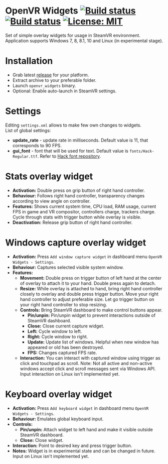 # OpenVR Widgets [![Build status](https://ci.appveyor.com/api/projects/status/ctb2t0bawyus9x90?svg=true)](https://ci.appveyor.com/project/SDraw/openvr-widgets) [![Build status](https://ci.appveyor.com/api/projects/status/x308bi2tnillpyjt?svg=true)](https://ci.appveyor.com/project/SDraw/openvr-widgets-linux) [![License: MIT](https://img.shields.io/badge/License-MIT-yellow.svg)](https://opensource.org/licenses/MIT) 
Set of simple overlay widgets for usage in SteamVR environment.  
Application supports Windows 7, 8, 8.1, 10 and Linux (in experimental stage).

# Installation
* Grab latest [release](../../releases/latest) for your platform.
* Extract archive to your preferable folder.
* Launch `openvr_widgets` binary.
* Optional: Enable auto-launch in SteamVR settings.

# Settings
Editing `settings.xml` allows to make few own changes to widgets.  
List of global settings:
* **update_rate** - update rate in milliseconds. Default value is 11, that corresponds to 90 FPS.
* **gui_font** - font that will be used for text. Default value is `fonts/Hack-Regular.ttf`. Refer to [Hack font repository](../../../../source-foundry/Hack).

# Stats overlay widget
* **Activation:** Double press on grip button of right hand controller.
* **Behaviour:** Follows right hand controller, transparency changes according to view angle on controller.
* **Features:** Shows current system time, CPU load, RAM usage, current FPS in game and VR compositor, controllers charge, trackers charge. Cycle through stats with trigger button while overlay is visible.
* **Deactivation:** Release grip button of right hand controller.
  
# Windows capture overlay widget
* **Activation:** Press `Add window capture widget` in dashboard menu `OpenVR Widgets - Settings`.
* **Behaviour:** Captures selected visible system window.
* **Features:**
  * **Movement:** Double press on trigger button of left hand at the center of overlay to attach it to your hand. Double press again to detach.
  * **Resize:** While overlay is attached to hand, bring right hand controller closely to overlay and double press trigger button. Move your right hand controller to adjust preferable size. Let go trigger button on your right hand controller to stop resizing.
  * **Controls:** Bring SteamVR dashboard to make control buttons appear.
    * **Pin/unpin:** Pin/unpin widget to prevent interactions outside of SteamVR dashboard.
    * **Close:** Close current capture widget.
    * **Left:** Cycle window to left.
    * **Right:** Cycle window to right.
    * **Update:** Update list of windows. Helpful when new window has appeared or old has been destroyed.
    * **FPS:** Changes captured FPS rate.
  * **Interaction:** You can interact with captured window using trigger as click and touchpad as scroll. Note: Not all active and non-active windows accept click and scroll messages sent via Windows API. Input interaction on Linux isn't implemented yet.
  
# Keyboard overlay widget
* **Activation:** Press `Add keyboard widget` in dashboard menu `OpenVR Widgets - Settings`.
* **Behaviour:** Emulates global keyboard input.
* **Controls:**
  * **Pin/unpin:** Attach widget to left hand and make it visible outside SteamVR dashboard.
  * **Close:** Close widget.
* **Interaction:** Point to desired key and press trigger button.
* **Notes:** Widget is in experimental state and can be changed in future. Input on Linux isn't implemented yet.
